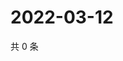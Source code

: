 # 2022-03-12

共 0 条

<!-- BEGIN WEIBO -->
<!-- 最后更新时间 Sat Mar 12 2022 23:11:56 GMT+0800 (China Standard Time) -->

<!-- END WEIBO -->
